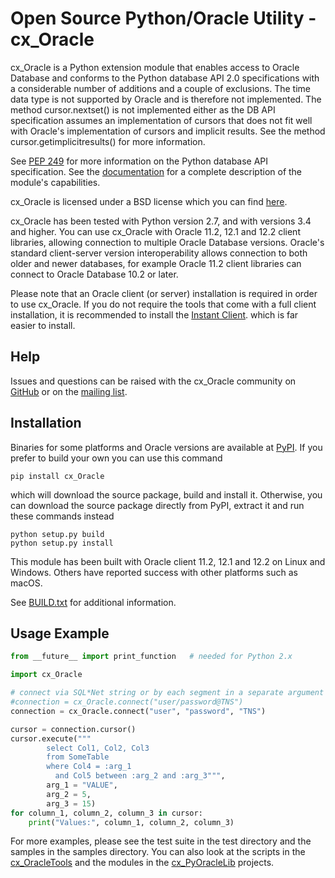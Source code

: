 # Open Source Python/Oracle Utility - cx_Oracle

cx_Oracle is a Python extension module that enables access to Oracle Database
and conforms to the Python database API 2.0 specifications with a considerable
number of additions and a couple of exclusions. The time data type is not
supported by Oracle and is therefore not implemented. The method
cursor.nextset() is not implemented either as the DB API specification assumes
an implementation of cursors that does not fit well with Oracle's
implementation of cursors and implicit results. See the method
cursor.getimplicitresults() for more information.

See [PEP 249][1] for more information on the Python database API specification.
See the [documentation][2] for a complete description of the module's
capabilities.

cx_Oracle is licensed under a BSD license which you can find [here][3].

cx_Oracle has been tested with Python version 2.7, and with versions 3.4 and
higher. You can use cx_Oracle with Oracle 11.2, 12.1 and 12.2 client libraries,
allowing connection to multiple Oracle Database versions. Oracle's standard
client-server version interoperability allows connection to both older and
newer databases, for example Oracle 11.2 client libraries can connect to Oracle
Database 10.2 or later.

Please note that an Oracle client (or server) installation is required in order
to use cx_Oracle. If you do not require the tools that come with a full client
installation, it is recommended to install the [Instant Client][4].
which is far easier to install.

## Help

Issues and questions can be raised with the cx_Oracle community on
[GitHub][9] or on the [mailing list][5].


## Installation

Binaries for some platforms and Oracle versions are available at
[PyPI][6]. If you prefer to build your own you can use this command

    pip install cx_Oracle

which will download the source package, build and install it. Otherwise, you
can download the source package directly from PyPI, extract it and run these
commands instead

    python setup.py build
    python setup.py install

This module has been built with Oracle client 11.2, 12.1 and 12.2 on Linux and
Windows. Others have reported success with other platforms such as macOS.

See [BUILD.txt][10] for additional information.


## Usage Example


```python
from __future__ import print_function   # needed for Python 2.x

import cx_Oracle

# connect via SQL*Net string or by each segment in a separate argument
#connection = cx_Oracle.connect("user/password@TNS")
connection = cx_Oracle.connect("user", "password", "TNS")

cursor = connection.cursor()
cursor.execute("""
        select Col1, Col2, Col3
        from SomeTable
        where Col4 = :arg_1
          and Col5 between :arg_2 and :arg_3""",
        arg_1 = "VALUE",
        arg_2 = 5,
        arg_3 = 15)
for column_1, column_2, column_3 in cursor:
    print("Values:", column_1, column_2, column_3)
```


For more examples, please see the test suite in the test directory and the
samples in the samples directory. You can also look at the scripts in the
[cx_OracleTools][7] and the modules in the [cx_PyOracleLib][8] projects.

[1]: https://www.python.org/dev/peps/pep-0249
[2]: http://cx-oracle.readthedocs.io
[3]: https://github.com/oracle/python-cx_Oracle/blob/master/LICENSE.txt
[4]: http://www.oracle.com/technetwork/database/features/instant-client/index.html
[5]: http://lists.sourceforge.net/lists/listinfo/cx-oracle-users
[6]: https://pypi.python.org/pypi/cx_Oracle
[7]: http://cx-oracletools.sourceforge.net
[8]: http://cx-pyoraclelib.sourceforge.net
[9]: https://github.com/oracle/python-cx_Oracle/issues
[10]: https://github.com/oracle/python-cx_Oracle/blob/master/BUILD.txt

